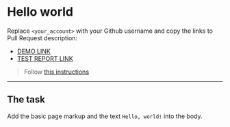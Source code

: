 # Hello world
Replace `<your_account>` with your Github username and copy the links to Pull Request description:
- [DEMO LINK](https://Mykhailyk-Vadym.github.io/layout_hello-world/)
- [TEST REPORT LINK](https://Mykhailyk-Vadym.github.io/layout_hello-world/report/html_report/)

> Follow [this instructions](https://mate-academy.github.io/layout_task-guideline/#how-to-solve-the-layout-tasks-on-github)
___

## The task 
Add the basic page markup and the text `Hello, world!` into the body.
